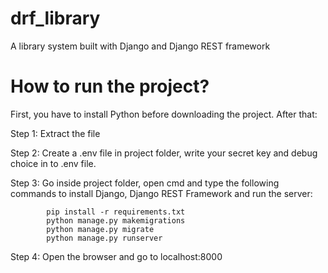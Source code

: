 # drf_library

A library system built with Django and Django REST framework


# How to run the project?

First, you have to install Python before downloading the project. After that:

Step 1: Extract the file

Step 2: Create a .env file in project folder, write your secret key and debug choice in to .env file.

Step 3: Go inside project folder, open cmd and type the following commands to install Django, Django REST Framework and run the server:

            pip install -r requirements.txt
            python manage.py makemigrations
            python manage.py migrate
            python manage.py runserver

Step 4: Open the browser and go to localhost:8000
